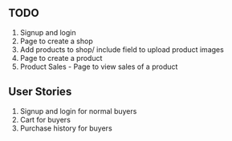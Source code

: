 ## TODO
1. Signup and login
2. Page to create a shop
3. Add products to shop/ include field to upload product images
4. Page to create a product
5. Product Sales - Page to view sales of a product

## User Stories
1. Signup and login for normal buyers
2. Cart for buyers
3. Purchase history for buyers